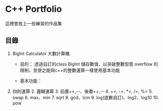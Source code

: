 # C++ Portfolio

這裡會放上一些練習的作品集

## 目錄
1.  BigInt Calculator 大數計算機

    *   目的：
透過自訂的class BigInt 儲存數值，以突破整數型態 overflow 的限制，並使之能與c++的整數運算一樣使用基本功能
   
    *  基本功能：
   1.  四則運算
        2.  邏輯運算
        3.  前置++,--、後置++,--
        4.  +=, -=, *=, /=, %=
        5.  swap
        6.  max、min
        7.  sqrt
        8.  gcd、lcm
        9.  log(底數自訂)、log2、log10
        10. pow
